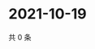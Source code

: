 # 2021-10-19

共 0 条

<!-- BEGIN -->
<!-- 最后更新时间 Tue Oct 19 2021 05:12:48 GMT+0800 (China Standard Time) -->

<!-- END -->
